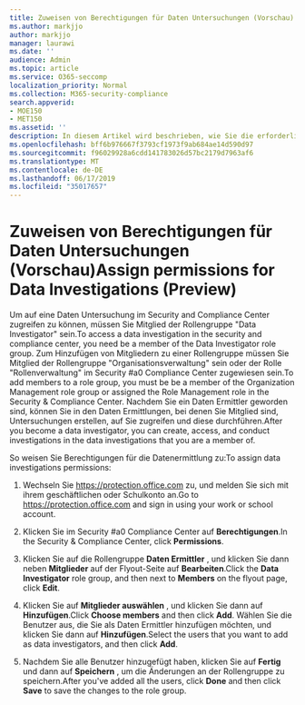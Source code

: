 ```yaml
---
title: Zuweisen von Berechtigungen für Daten Untersuchungen (Vorschau)
ms.author: markjjo
author: markjjo
manager: laurawi
ms.date: ''
audience: Admin
ms.topic: article
ms.service: O365-seccomp
localization_priority: Normal
ms.collection: M365-security-compliance
search.appverid:
- MOE150
- MET150
ms.assetid: ''
description: In diesem Artikel wird beschrieben, wie Sie die erforderlichen Berechtigungen für die Verwendung des Tools zur Datenermittlung in Microsoft 365 einrichten.
ms.openlocfilehash: bff6b976667f3793cf1973f9ab684ae14d590d97
ms.sourcegitcommit: f96029928a6cdd141783026d57bc2179d7963af6
ms.translationtype: MT
ms.contentlocale: de-DE
ms.lasthandoff: 06/17/2019
ms.locfileid: "35017657"
---
```

# <a name="assign-permissions-for-data-investigations-preview"></a><span data-ttu-id="73895-103">Zuweisen von Berechtigungen für Daten Untersuchungen (Vorschau)</span><span class="sxs-lookup"><span data-stu-id="73895-103">Assign permissions for Data Investigations (Preview)</span></span>

<span data-ttu-id="73895-104">Um auf eine Daten Untersuchung im Security and Compliance Center zugreifen zu können, müssen Sie Mitglied der Rollengruppe "Data Investigator" sein.</span><span class="sxs-lookup"><span data-stu-id="73895-104">To access a data investigation in the security and compliance center, you need be a member of the Data Investigator role group.</span></span> <span data-ttu-id="73895-105">Zum Hinzufügen von Mitgliedern zu einer Rollengruppe müssen Sie Mitglied der Rollengruppe "Organisationsverwaltung" sein oder der Rolle "Rollenverwaltung" im Security #a0 Compliance Center zugewiesen sein.</span><span class="sxs-lookup"><span data-stu-id="73895-105">To add members to a role group, you must be be a member of the Organization Management role group or assigned the Role Management role in the Security & Compliance Center.</span></span> <span data-ttu-id="73895-106">Nachdem Sie ein Daten Ermittler geworden sind, können Sie in den Daten Ermittlungen, bei denen Sie Mitglied sind, Untersuchungen erstellen, auf Sie zugreifen und diese durchführen.</span><span class="sxs-lookup"><span data-stu-id="73895-106">After you become a data investigator, you can create, access, and conduct investigations in the data investigations that you are a member of.</span></span>

<span data-ttu-id="73895-107">So weisen Sie Berechtigungen für die Datenermittlung zu:</span><span class="sxs-lookup"><span data-stu-id="73895-107">To assign data investigations permissions:</span></span>

1. <span data-ttu-id="73895-108">Wechseln Sie https://protection.office.com zu, und melden Sie sich mit ihrem geschäftlichen oder Schulkonto an.</span><span class="sxs-lookup"><span data-stu-id="73895-108">Go to https://protection.office.com and sign in using your work or school account.</span></span>

2. <span data-ttu-id="73895-109">Klicken Sie im Security #a0 Compliance Center auf **Berechtigungen**.</span><span class="sxs-lookup"><span data-stu-id="73895-109">In the Security & Compliance Center, click **Permissions**.</span></span> 

3. <span data-ttu-id="73895-110">Klicken Sie auf die Rollengruppe **Daten Ermittler** , und klicken Sie dann neben **Mitglieder** auf der Flyout-Seite auf **Bearbeiten**.</span><span class="sxs-lookup"><span data-stu-id="73895-110">Click the **Data Investigator** role group, and then next to **Members** on the flyout page, click **Edit**.</span></span>

4. <span data-ttu-id="73895-111">Klicken Sie auf **Mitglieder auswählen** , und klicken Sie dann auf **Hinzufügen**.</span><span class="sxs-lookup"><span data-stu-id="73895-111">Click **Choose members** and then click **Add**.</span></span> <span data-ttu-id="73895-112">Wählen Sie die Benutzer aus, die Sie als Daten Ermittler hinzufügen möchten, und klicken Sie dann auf **Hinzufügen**.</span><span class="sxs-lookup"><span data-stu-id="73895-112">Select the users that you want to add as data investigators, and then click **Add**.</span></span>

5. <span data-ttu-id="73895-113">Nachdem Sie alle Benutzer hinzugefügt haben, klicken Sie auf **Fertig** und dann auf **Speichern** , um die Änderungen an der Rollengruppe zu speichern.</span><span class="sxs-lookup"><span data-stu-id="73895-113">After you've added all the users, click **Done** and then click **Save** to save the changes to the role group.</span></span>